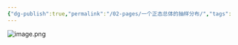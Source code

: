 ```yaml
---
{"dg-publish":true,"permalink":"/02-pages/一个正态总体的抽样分布/","tags":["personal/blog","概率论","概念"]}
---
```


![image.png](https://yelanyanyu-img-bed.oss-cn-hangzhou.aliyuncs.com/img/blog/2024/06/20240621155236.png)
